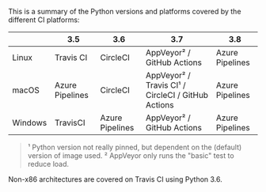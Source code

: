 This is a summary of the Python versions and platforms covered by the different CI platforms:

|          | 3.5              | 3.6              | 3.7                                                | 3.8              |
|----------|------------------|------------------|----------------------------------------------------|------------------|
| Linux    | Travis CI        | CircleCI         | AppVeyor² / GitHub Actions                         | Azure Pipelines  |
| macOS    | Azure Pipelines  | CircleCI         | AppVeyor² / Travis CI¹ / CircleCI / GitHub Actions | Azure Pipelines  |
| Windows  | TravisCI         | Azure Pipelines  | AppVeyor² / GitHub Actions                         | Azure Pipelines  |

> ¹ Python version not really pinned, but dependent on the (default) version of image used.
> ² AppVeyor only runs the "basic" test to reduce load.

Non-x86 architectures are covered on Travis CI using Python 3.6.
